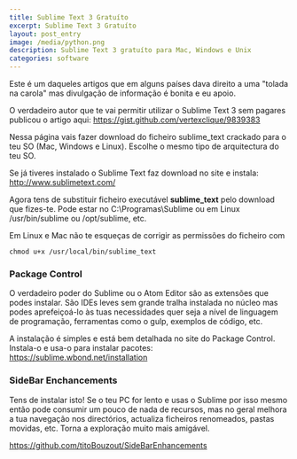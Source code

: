 ```yaml
---
title: Sublime Text 3 Gratuíto
excerpt: Sublime Text 3 Gratuíto
layout: post_entry
image: /media/python.png
description: Sublime Text 3 gratuíto para Mac, Windows e Unix
categories: software
---
```


Este é um daqueles artigos que em alguns países dava direito a uma "tolada na carola" mas divulgação de informação é bonita e eu apoio.

O verdadeiro autor que te vai permitir utilizar o Sublime Text 3 sem pagares publicou o artigo aqui: https://gist.github.com/vertexclique/9839383

Nessa página vais fazer download do ficheiro sublime_text crackado para o teu SO (Mac, Windows e Linux). Escolhe o mesmo tipo de arquitectura do teu SO.

Se já tiveres instalado o Sublime Text faz download no site e instala: http://www.sublimetext.com/

Agora tens de substituir  ficheiro executável **sublime_text** pelo download que fizes-te. Pode estar no C:\Programas\Sublime ou em Linux /usr/bin/sublime ou /opt/sublime, etc.

Em Linux e Mac não te esqueças de corrigir as permissões do ficheiro com

    chmod u+x /usr/local/bin/sublime_text

### Package Control

O verdadeiro poder do Sublime ou o Atom Editor são as extensões que podes instalar. São IDEs leves sem grande tralha instalada no núcleo mas podes aprefeiçoá-lo às tuas necessidades quer seja a nível de linguagem de programação, ferramentas como o gulp, exemplos de código, etc.

A instalação é simples e está bem detalhada no site do Package Control. Instala-o e usa-o para instalar pacotes: https://sublime.wbond.net/installation

### SideBar Enchancements

Tens de instalar isto! Se o teu PC for lento e usas o Sublime por isso mesmo então pode consumir um pouco de nada de recursos, mas no geral melhora a tua navegação nos directórios, actualiza ficheiros renomeados, pastas movidas, etc. Torna a exploração muito mais amigável.

https://github.com/titoBouzout/SideBarEnhancements
